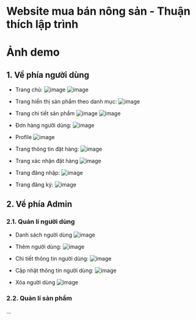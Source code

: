 # Website mua bán nông sản - Thuận thích lập trình

# Ảnh demo
## 1. Về phía người dùng
- Trang chủ:
  ![image](https://github.com/user-attachments/assets/16c70fff-7388-41f2-8d08-84d9d3b4c996)
  ![image](https://github.com/user-attachments/assets/679c89a4-adf2-4567-93f9-92d60df084ba)

- Trang hiển thị sản phẩm theo danh mục:
  ![image](https://github.com/user-attachments/assets/b6abc41b-223a-4cbf-98ab-fe8432a314cf)

- Trang chi tiết sản phẩm
  ![image](https://github.com/user-attachments/assets/ae6e87f8-2cf1-4848-a89d-1a86d94dda55)
  ![image](https://github.com/user-attachments/assets/049bf9de-f458-4bf4-a1b5-b20b708bef7c)

- Đơn hàng người dùng:
  ![image](https://github.com/user-attachments/assets/4f59659f-5a76-4a79-82d5-fefaf741f425)

- Profile
  ![image](https://github.com/user-attachments/assets/1751d583-f018-4c8f-ad80-5f4dc97c4a24)

- Trang thông tin đặt hàng:
  ![image](https://github.com/user-attachments/assets/d9d616d5-9bb8-4301-ad8c-252da8caf03e)

- Trang xác nhận đặt hàng
  ![image](https://github.com/user-attachments/assets/61e43111-3f7a-4d7c-8c45-317c36c3a8a5)

- Trang đăng nhập:
  ![image](https://github.com/user-attachments/assets/6f06082f-0a20-49d1-8295-91c52f3fda4c)

- Trang đăng ký:
  ![image](https://github.com/user-attachments/assets/556d688d-4be2-44a7-bd3c-9de540091508)

## 2. Về phía Admin
### 2.1. Quản lí người dùng
- Danh sách người dùng
  ![image](https://github.com/user-attachments/assets/02c1d0fe-f3a0-4b55-adc5-867a68506d57)

- Thêm người dùng:
  ![image](https://github.com/user-attachments/assets/81feae11-3840-4a0d-96b4-633f764e65ad)

- Chi tiết thông tin người dùng:
  ![image](https://github.com/user-attachments/assets/2c661a5c-87bc-4bd7-be63-ce969e66775e)

- Cập nhật thông tin người dùng:
  ![image](https://github.com/user-attachments/assets/1e1fb317-157c-49bf-b36f-2c234271aa6f)

- Xóa người dùng
  ![image](https://github.com/user-attachments/assets/f97d230f-9880-43bb-a1f2-8dc1f083074e)

### 2.2. Quản lí sản phẩm


...
